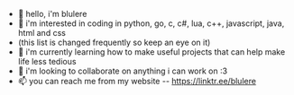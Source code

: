 - 👋 hello, i'm blulere
- 👀 i'm interested in coding in python, go, c, c#, lua, c++, javascript, java, html and css
-    (this list is changed frequently so keep an eye on it)
- 🌱 i'm currently learning how to make useful projects that can help make life less tedious
- 💞️ i'm looking to collaborate on anything i can work on :3
- 📫 you can reach me from my website -- https://linktr.ee/blulere

<!---
BlueBlueTeam/BlueBlueTeam is a ✨ special ✨ repository because its `README.md` (this file) appears on your GitHub profile.
You can click the Preview link to take a look at your changes.
--->
